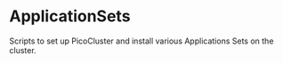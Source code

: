 # ApplicationSets
Scripts to set up PicoCluster and install various Applications Sets on the cluster.

